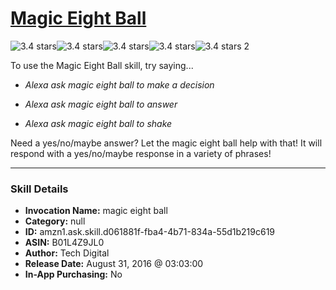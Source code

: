 # [Magic Eight Ball](http://alexa.amazon.com/#skills/amzn1.ask.skill.d061881f-fba4-4b71-834a-55d1b219c619)
![3.4 stars](../../images/ic_star_black_18dp_1x.png)![3.4 stars](../../images/ic_star_black_18dp_1x.png)![3.4 stars](../../images/ic_star_black_18dp_1x.png)![3.4 stars](../../images/ic_star_half_black_18dp_1x.png)![3.4 stars](../../images/ic_star_border_black_18dp_1x.png) 2

To use the Magic Eight Ball skill, try saying...

* *Alexa ask magic eight ball to make a decision*

* *Alexa ask magic eight ball to answer*

* *Alexa ask magic eight ball to shake*

Need a yes/no/maybe answer? Let the magic eight ball help with that! It will respond with a yes/no/maybe response in a variety of phrases!

***

### Skill Details

* **Invocation Name:** magic eight ball
* **Category:** null
* **ID:** amzn1.ask.skill.d061881f-fba4-4b71-834a-55d1b219c619
* **ASIN:** B01L4Z9JL0
* **Author:** Tech Digital
* **Release Date:** August 31, 2016 @ 03:03:00
* **In-App Purchasing:** No
